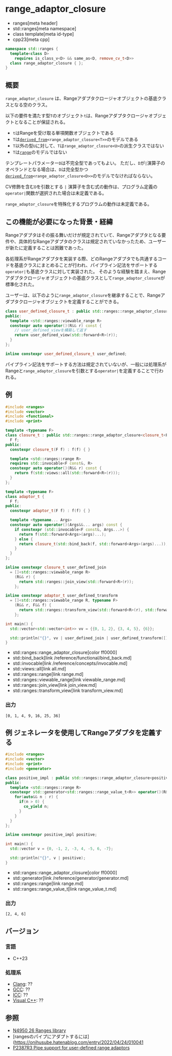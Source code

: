 # range_adaptor_closure
* ranges[meta header]
* std::ranges[meta namespace]
* class template[meta id-type]
* cpp23[meta cpp]

```cpp
namespace std::ranges {
  template<class D>
    requires is_class_v<D> && same_as<D, remove_cv_t<D>>
  class range_adaptor_closure { };
}
```

## 概要
`range_adaptor_closure` は、Rangeアダプタクロージャオブジェクトの基底クラスとなる空のクラス。

以下の要件を満たす型`T`のオブジェクト`t`は、Rangeアダプタクロージャオブジェクトとなることが保証される。

- `t`はRangeを受け取る単項関数オブジェクトである
- `T`は[`derived_from`](/reference/concepts/derived_from.md)`<range_adaptor_closure<T>>`のモデルである
- `T`以外の型`U`に対して、`T`は`range_adaptor_closure<U>`の派生クラスではない
- `T`は[`range`](range.md)のモデルではない

テンプレートパラメーター`D`は不完全型であってもよい。
ただし、`D`が`|`演算子のオペランドとなる場合は、`D`は完全型かつ[`derived_from`](/reference/concepts/derived_from.md)`<range_adaptor_closure<D>>`のモデルでなければならない。

CV修飾を含む`D`を引数とする `|` 演算子を含む式の動作は、プログラム定義の`operator|`関数が選択された場合は未定義である。

`range_adaptor_closure`を特殊化するプログラムの動作は未定義である。

## この機能が必要になった背景・経緯

Rangeアダプタはその振る舞いだけが規定されていて、Rangeアダプタとなる要件や、具体的なRangeアダプタのクラスは規定されていなかったため、ユーザーが新たに定義することは困難であった。

各処理系がRangeアダプタを実装する際、どのRangeアダプタでも共通するコードを基底クラスにまとめることが行われ、パイプライン記法をサポートする`operator|`も基底クラスに対して実装された。
そのような経験を踏まえ、Rangeアダプタクロージャオブジェクトの基底クラスとして`range_adaptor_closure`が標準化された。

ユーザーは、以下のように`range_adaptor_closure`を継承することで、Rangeアダプタクロージャオブジェクトを定義することができる。

```cpp
class user_defined_closure_t : public std::ranges::range_adaptor_closure<user_defined_closure_t> {
public:
  template <std::ranges::viewable_range R>
  constexpr auto operator()(R&& r) const {
    // user_defined_viewを構築して返す
    return user_defined_view(std::forward<R>(r));
  }
};

inline constexpr user_defined_closure_t user_defined;
```

パイプライン記法をサポートする方法は規定されていないが、一般には処理系がRangeと`range_adaptor_closure`を引数とする`operator|`を定義することで行われる。

## 例
```cpp example
#include <ranges>
#include <vector>
#include <functional>
#include <print>

template <typename F>
class closure_t : public std::ranges::range_adaptor_closure<closure_t<F>> {
  F f;
public:
  constexpr closure_t(F f) : f(f) { }

  template <std::ranges::range R>
  requires std::invocable<F const&, R>
  constexpr auto operator()(R&& r) const {
    return f(std::views::all(std::forward<R>(r)));
  }
};

template <typename F>
class adaptor_t {
  F f;
public:
  constexpr adaptor_t(F f) : f(f) { }

  template <typename... Args>
  constexpr auto operator()(Args&&... args) const {
    if constexpr (std::invocable<F const&, Args...>) {
      return f(std::forward<Args>(args)...);
    } else {
      return closure_t(std::bind_back(f, std::forward<Args>(args)...));
    }
  }
};

inline constexpr closure_t user_defined_join
  = []<std::ranges::viewable_range R>
    (R&& r) {
      return std::ranges::join_view(std::forward<R>(r));
    };

inline constexpr adaptor_t user_defined_transform
  = []<std::ranges::viewable_range R, typename F>
    (R&& r, F&& f) {
      return std::ranges::transform_view(std::forward<R>(r), std::forward<F>(f));
    };

int main() {
  std::vector<std::vector<int>> vv = {{0, 1, 2}, {3, 4, 5}, {6}};

  std::println("{}", vv | user_defined_join | user_defined_transform([](int x){ return x * x; }));
}
```
* std::ranges::range_adaptor_closure[color ff0000]
* std::bind_back[link /reference/functional/bind_back.md]
* std::invocable[link /reference/concepts/invocable.md]
* std::views::all[link all.md]
* std::ranges::range[link range.md]
* std::ranges::viewable_range[link viewable_range.md]
* std::ranges::join_view[link join_view.md]
* std::ranges::transform_view[link transform_view.md]

### 出力
```
[0, 1, 4, 9, 16, 25, 36]
```

## 例 ジェネレータを使用してRangeアダプタを定義する
```cpp example
#include <ranges>
#include <vector>
#include <print>
#include <generator>

class positive_impl : public std::ranges::range_adaptor_closure<positive_impl> {
public:
  template <std::ranges::range R>
  constexpr std::generator<std::ranges::range_value_t<R>> operator()(R&& r) const {
    for(auto&& n : r) {
      if(n > 0) {
        co_yield n;
      }
    }
  }
};

inline constexpr positive_impl positive;

int main() {
  std::vector v = {0, -1, 2, -3, 4, -5, 6, -7};

  std::println("{}", v | positive);
}
```
* std::ranges::range_adaptor_closure[color ff0000]
* std::generator[link /reference/generator/generator.md]
* std::ranges::range[link range.md]
* std::ranges::range_value_t[link range_value_t.md]

### 出力
```
[2, 4, 6]
```

## バージョン
### 言語
- C++23

### 処理系
- [Clang](/implementation.md#clang): ??
- [GCC](/implementation.md#gcc): ??
- [ICC](/implementation.md#icc): ??
- [Visual C++](/implementation.md#visual_cpp): ??

## 参照
- [N4950 26 Ranges library](https://timsong-cpp.github.io/cppwp/n4950/ranges)
- [rangesのパイプにアダプトするには](https://onihusube.hatenablog.com/entry/2022/04/24/010041
- [P2387R3 Pipe support for user-defined range adaptors](https://wg21.link/p2387r3)
